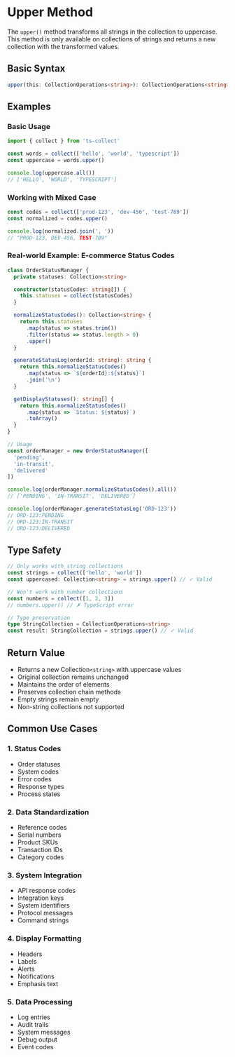 # Upper Method

The `upper()` method transforms all strings in the collection to uppercase. This method is only available on collections of strings and returns a new collection with the transformed values.

## Basic Syntax

```typescript
upper(this: CollectionOperations<string>): CollectionOperations<string>
```

## Examples

### Basic Usage

```typescript
import { collect } from 'ts-collect'

const words = collect(['hello', 'world', 'typescript'])
const uppercase = words.upper()

console.log(uppercase.all())
// ['HELLO', 'WORLD', 'TYPESCRIPT']
```

### Working with Mixed Case

```typescript
const codes = collect(['prod-123', 'dev-456', 'test-789'])
const normalized = codes.upper()

console.log(normalized.join(', '))
// "PROD-123, DEV-456, TEST-789"
```

### Real-world Example: E-commerce Status Codes

```typescript
class OrderStatusManager {
  private statuses: Collection<string>

  constructor(statusCodes: string[]) {
    this.statuses = collect(statusCodes)
  }

  normalizeStatusCodes(): Collection<string> {
    return this.statuses
      .map(status => status.trim())
      .filter(status => status.length > 0)
      .upper()
  }

  generateStatusLog(orderId: string): string {
    return this.normalizeStatusCodes()
      .map(status => `${orderId}:${status}`)
      .join('\n')
  }

  getDisplayStatuses(): string[] {
    return this.normalizeStatusCodes()
      .map(status => `Status: ${status}`)
      .toArray()
  }
}

// Usage
const orderManager = new OrderStatusManager([
  'pending',
  'in-transit',
  'delivered'
])

console.log(orderManager.normalizeStatusCodes().all())
// ['PENDING', 'IN-TRANSIT', 'DELIVERED']

console.log(orderManager.generateStatusLog('ORD-123'))
// ORD-123:PENDING
// ORD-123:IN-TRANSIT
// ORD-123:DELIVERED
```

## Type Safety

```typescript
// Only works with string collections
const strings = collect(['hello', 'world'])
const uppercased: Collection<string> = strings.upper() // ✓ Valid

// Won't work with number collections
const numbers = collect([1, 2, 3])
// numbers.upper() // ✗ TypeScript error

// Type preservation
type StringCollection = CollectionOperations<string>
const result: StringCollection = strings.upper() // ✓ Valid
```

## Return Value

- Returns a new Collection`<string>` with uppercase values
- Original collection remains unchanged
- Maintains the order of elements
- Preserves collection chain methods
- Empty strings remain empty
- Non-string collections not supported

## Common Use Cases

### 1. Status Codes

- Order statuses
- System codes
- Error codes
- Response types
- Process states

### 2. Data Standardization

- Reference codes
- Serial numbers
- Product SKUs
- Transaction IDs
- Category codes

### 3. System Integration

- API response codes
- Integration keys
- System identifiers
- Protocol messages
- Command strings

### 4. Display Formatting

- Headers
- Labels
- Alerts
- Notifications
- Emphasis text

### 5. Data Processing

- Log entries
- Audit trails
- System messages
- Debug output
- Event codes
